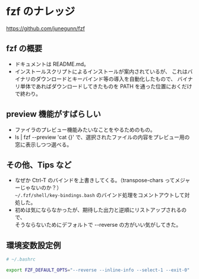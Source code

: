 # fzf のナレッジ

https://github.com/junegunn/fzf

## fzf の概要

- ドキュメントは README.md。
- インストールスクリプトによるインストールが案内されているが、
  これはバイナリのダウンロードとキーバインド等の導入を自動化したもので、
  バイナリ単体であればダウンロードしてきたものを PATH を通った位置におくだけで終わり。

## preview 機能がすばらしい

- ファイラのプレビュー機能みたいなことをやるためのもの。
- ls | fzf --preview 'cat {}' で、選択されたファイルの内容をプレビュー用の窓に表示しつつ選べる。

## その他、Tips など

- なぜか Ctrl-T のバインドを上書きしてくる。（transpose-chars ってメジャーじゃないのか？）  
  ```~/.fzf/shell/key-bindings.bash``` のバインド処理をコメントアウトして対処した。
- 初めは気にならなかったが、期待した出力と逆順にリストアップされるので、  
  そうならないためにデフォルトで --reverse の方がいい気がしてきた。
 
## 環境変数設定例

```bash
# ~/.bashrc

export FZF_DEFAULT_OPTS="--reverse --inline-info --select-1 --exit-0"
```


